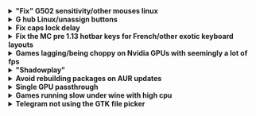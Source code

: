 <!-- Shitty markdown but works :D -->

<details><summary><b>"Fix" G502 sensitivity/other mouses linux</b></summary><p>
If not installed:

```bash
pacman -S xorg-xinput
apt install xinput
```


Run:
<pre><code class="language-bash">xinput</code></pre>

Find and note the name of your mouse<br><br>


Replace [Accel] by a number between -1 and 1<br>
(-0.5 is pretty good for a g502)<br>
and then run:

```bash
xinput --set-prop '[Mouse name]' 'libinput Accel Profile Enabled' 0, 1
xinput --set-prop '[Mouse name]' 'libinput Accel Speed' [Accel]
```


</p></details>



<details><summary><b>G hub Linux/unassign buttons</b></summary><p>
Install piper:

```bash
pacman -S piper
apt install piper
```



### To unassign a button, since there's no normal to do that, you can:
Assign one to Default profile (If you're only using 1 profile)
### or
Assign one to Battery Level (not tested on wireless, on wired it shows an error after reloading but seems to work)
#### Don't try to assign one to an empty keystroke, it'll just throw an error when saving
</p></details>



<details><summary><b>Fix caps lock delay</b></summary><p>

### Add this to your startup scripts:
https://raw.githubusercontent.com/hexvalid/Linux-CapsLock-Delay-Fixer/master/bootstrap.sh

#### Full repo:
https://github.com/hexvalid/Linux-CapsLock-Delay-Fixer

</p></details>



<details><summary><b>Fix the MC pre 1.13 hotbar keys for French/other exotic keyboard layouts</b></summary><p>

Pretty specific ngl
#### The fixes here aren't perfect (far from that), but i couldn't think of anything else that'd be universal and still work

Install xmodmap if not installed:

```bash
pacman -S xorg-xmodmap
apt install xmodmap
```

<br>

Then either run this script normally for a temp fix or add it to your startup scripts for a permanent fix:
#### /!\\ Since it'll always run, run it with & at the end (script.sh &)

#### LINE 15/16: here you can change the list of window titles the script is going to look for. For my case, the script will only be useful on 1.8 on lunar, so I only kept "Lunar Client", but if you want it for more/other window titles just add more<br>
##### (also change it on the 16th line, the 15th is just an example that's commented out)


```bash
#!/bin/bash
oldtitle=""
oldrunning=""

while :
do
sleep 0.5
title=$(xtitle)

if [ "$title" == "$oldtitle" ]; then
  continue
fi
oldtitle=$title

running="0"
#for value in "Minecraft" "Java" "Lunar Client"
for value in "Lunar Client"
do
  if [[ "$title" == *$value* ]]; then
    if ! [ -z "$(ps -A | grep java)" ]; then
      running="1"
    fi
  fi
done

if [ "$running" == "$oldrunning" ]; then
  continue
fi
oldrunning=$running

if [ "$running" == "1" ]; then
  xmodmap ~/.xmodmap-mc
else
  setxkbmap
fi
done
```

<br>
Then, put this in ~/.xmodmap-mc

```
keycode 0x0A =    KP_1    KP_1    ampersand    1    onesuperior    exclamdown    onesuperior
keycode 0x0B =    KP_2    KP_2    eacute    2    asciitilde    oneeighth    asciitilde
keycode 0x0C =    KP_3    KP_3    quotedbl    3    numbersign    sterling    numbersign
keycode 0x0D =    KP_4    KP_4    apostrophe    4    braceleft    dollar    braceleft
keycode 0x0E =    KP_5    KP_5    parenleft    5    bracketleft    threeeighths    bracketleft
keycode 0x0F =    KP_6    KP_6    minus    6    bar    fiveeighths    bar
keycode 0x10 =    KP_7    KP_7    egrave    7    grave    seveneighths    grave
keycode 0x11 =    KP_8    KP_8    underscore    8    backslash    trademark    backslash
keycode 0x12 =    KP_9    KP_9    ccedilla    9    asciicircum    plusminus    asciicircum
```

And you should be done


### How it works:
Just check if the current window title has a specific name and if java is running, if that's the case switch to keyboard mappings with the numbers remplaced by keypad numbers, else switch to the normal one. I added a few checks to make sure the mappings only get changed when you actually switch from mc to a normal windows/opposite, so it doesn't make you lag in any way.




</p></details>



<details><summary><b>Games lagging/being choppy on Nvidia GPUs with seemingly a lot of fps</b></summary><p>

Install nvidia-settings if not installed:

```bash
pacman -S nvidia-settings
apt install nvidia-settings
```


Open nvidia settings, go to OpenGL settings and turn off "Allow Flipping"<br>

## That should be it for the temporary fix, if this didn't fix it for you reading more is useless.

### To make it permanent:

#### By Hand:
Open nvidia-settings and just close it every reboot


#### With scripts:
I suggest you put this script in /usr/local/bin/ so you can just run it directly if you have some issues, but feel free to put it anywhere you want
<b>as long as it runs at startup</b>

```bash
#!/bin/bash
sleep 5 # wait for the system to start etc
nvidia-settings &
sleep 0.5
killall nvidia-settings
```

</p></details>


<details><summary><b>"Shadowplay"</b></summary><p>

https://github.com/MAPReiff/ShadowRePlay-Linux

/!\\ The AUR package sucks, if possible install manually
</p></details>


<details><summary><b>Avoid rebuilding packages on AUR updates</b></summary><p>

https://aur.chaotic.cx/

</p></details>


<details><summary><b>Single GPU passthrough</b></summary><p>

For now, follow this: https://github.com/joeknock90/Single-GPU-Passthrough<br>
OR
https://gitlab.com/risingprismtv/single-gpu-passthrough<br>
Will see if I can make a guide myself after.

</p></details>

<details><summary><b>Games running slow under wine with high cpu</b></summary><p>
Make sure you installed the 32bit nvidia utils<br>
<b>lib32-nvidia-utils</b> on Arch

</p></details>


<details><summary><b>Telegram not using the GTK file picker</b></summary><p>
Install <b>xdg-desktop-portal-gtk</b> (on arch)<br>
Then edit /usr/share/applications/telegramdesktop.desktop :<br>
Add 'env XDG_CURRENT_DESKTOP=gnome ' at the start of the Exec line
</p></details>


